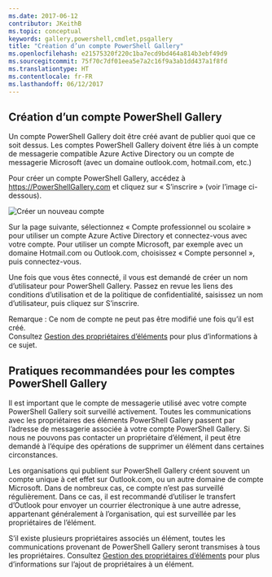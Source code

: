 ```yaml
---
ms.date: 2017-06-12
contributor: JKeithB
ms.topic: conceptual
keywords: gallery,powershell,cmdlet,psgallery
title: "Création d’un compte PowerShell Gallery"
ms.openlocfilehash: e21575320f220c1ba7ecd9bd464a814b3ebf49d9
ms.sourcegitcommit: 75f70c7df01eea5e7a2c16f9a3ab1dd437a1f8fd
ms.translationtype: HT
ms.contentlocale: fr-FR
ms.lasthandoff: 06/12/2017
---
```

## <a name="creating-a-powershell-gallery-account"></a>Création d’un compte PowerShell Gallery

Un compte PowerShell Gallery doit être créé avant de publier quoi que ce soit dessus. Les comptes PowerShell Gallery doivent être liés à un compte de messagerie compatible Azure Active Directory ou un compte de messagerie Microsoft (avec un domaine outlook.com, hotmail.com, etc.)

Pour créer un compte PowerShell Gallery, accédez à https://PowerShellGallery.com et cliquez sur « S’inscrire » (voir l’image ci-dessous). 

![Créer un nouveau compte](./images/CreatingAccount-Register.png)

Sur la page suivante, sélectionnez « Compte professionnel ou scolaire » pour utiliser un compte Azure Active Directory et connectez-vous avec votre compte. Pour utiliser un compte Microsoft, par exemple avec un domaine Hotmail.com ou Outlook.com, choisissez « Compte personnel », puis connectez-vous. 

Une fois que vous êtes connecté, il vous est demandé de créer un nom d’utilisateur pour PowerShell Gallery. Passez en revue les liens des conditions d’utilisation et de la politique de confidentialité, saisissez un nom d’utilisateur, puis cliquez sur S’inscrire.

Remarque : Ce nom de compte ne peut pas être modifié une fois qu’il est créé.  
Consultez [Gestion des propriétaires d’éléments](https://msdn.microsoft.com/en-us/powershell/gallery/psgallery/managing-item-owners) pour plus d’informations à ce sujet.

## <a name="recommended-practices-for-powershell-gallery-accounts"></a>Pratiques recommandées pour les comptes PowerShell Gallery

Il est important que le compte de messagerie utilisé avec votre compte PowerShell Gallery soit surveillé activement.
Toutes les communications avec les propriétaires des éléments PowerShell Gallery passent par l’adresse de messagerie associée à votre compte PowerShell Gallery.
Si nous ne pouvons pas contacter un propriétaire d’élément, il peut être demandé à l’équipe des opérations de supprimer un élément dans certaines circonstances.

Les organisations qui publient sur PowerShell Gallery créent souvent un compte unique à cet effet sur Outlook.com, ou un autre domaine de compte Microsoft.
Dans de nombreux cas, ce compte n’est pas surveillé régulièrement. Dans ce cas, il est recommandé d’utiliser le transfert d’Outlook pour envoyer un courrier électronique à une autre adresse, appartenant généralement à l’organisation, qui est surveillée par les propriétaires de l’élément.

S’il existe plusieurs propriétaires associés un élément, toutes les communications provenant de PowerShell Gallery seront transmises à tous les propriétaires.
Consultez [Gestion des propriétaires d’éléments](https://msdn.microsoft.com/en-us/powershell/gallery/psgallery/managing-item-owners) pour plus d’informations sur l’ajout de propriétaires à un élément. 


